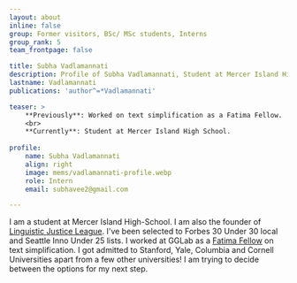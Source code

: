 ```yaml
---
layout: about
inline: false
group: Former visitors, BSc/ MSc students, Interns
group_rank: 5
team_frontpage: false

title: Subha Vadlamannati
description: Profile of Subha Vadlamannati, Student at Mercer Island High School.
lastname: Vadlamannati
publications: 'author^=*Vadlamannati'

teaser: >
    **Previously**: Worked on text simplification as a Fatima Fellow.
    <br>
    **Currently**: Student at Mercer Island High School.
  
profile:
    name: Subha Vadlamannati
    align: right
    image: mems/vadlamannati-profile.webp
    role: Intern
    email: subhavee2@gmail.com

---
```


I am a student at Mercer Island High-School. I am also the founder of [Linguistic Justice League](https://linguisticsjusticeleague.org/). I've been selected to Forbes 30 Under 30 local and Seattle Inno Under 25 lists. I worked at GGLab as a [Fatima Fellow](https://www.fatimafellowship.com/) on text simplification. I got admitted to Stanford, Yale, Columbia and Cornell Universities apart from a few other universities! I am trying to decide between the options for my next step. 





